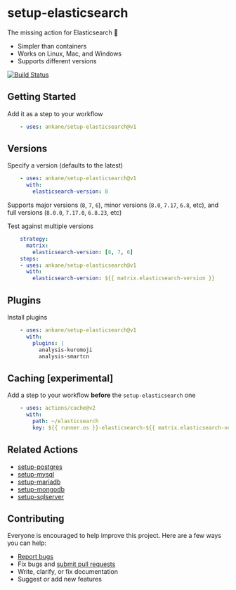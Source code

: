 # setup-elasticsearch

The missing action for Elasticsearch :tada:

- Simpler than containers
- Works on Linux, Mac, and Windows
- Supports different versions

[![Build Status](https://github.com/ankane/setup-elasticsearch/workflows/build/badge.svg?branch=v1)](https://github.com/ankane/setup-elasticsearch/actions)

## Getting Started

Add it as a step to your workflow

```yml
    - uses: ankane/setup-elasticsearch@v1
```

## Versions

Specify a version (defaults to the latest)

```yml
    - uses: ankane/setup-elasticsearch@v1
      with:
        elasticsearch-version: 8
```

Supports major versions (`8`, `7`, `6`), minor versions (`8.0`, `7.17`, `6.8`, etc), and full versions (`8.0.0`, `7.17.0`, `6.8.23`, etc)

Test against multiple versions

```yml
    strategy:
      matrix:
        elasticsearch-version: [8, 7, 6]
    steps:
    - uses: ankane/setup-elasticsearch@v1
      with:
        elasticsearch-version: ${{ matrix.elasticsearch-version }}
```

## Plugins

Install plugins

```yml
    - uses: ankane/setup-elasticsearch@v1
      with:
        plugins: |
          analysis-kuromoji
          analysis-smartcn
```

## Caching [experimental]

Add a step to your workflow **before** the `setup-elasticsearch` one

```yml
    - uses: actions/cache@v2
      with:
        path: ~/elasticsearch
        key: ${{ runner.os }}-elasticsearch-${{ matrix.elasticsearch-version }}
```

## Related Actions

- [setup-postgres](https://github.com/ankane/setup-postgres)
- [setup-mysql](https://github.com/ankane/setup-mysql)
- [setup-mariadb](https://github.com/ankane/setup-mariadb)
- [setup-mongodb](https://github.com/ankane/setup-mongodb)
- [setup-sqlserver](https://github.com/ankane/setup-sqlserver)

## Contributing

Everyone is encouraged to help improve this project. Here are a few ways you can help:

- [Report bugs](https://github.com/ankane/setup-elasticsearch/issues)
- Fix bugs and [submit pull requests](https://github.com/ankane/setup-elasticsearch/pulls)
- Write, clarify, or fix documentation
- Suggest or add new features
